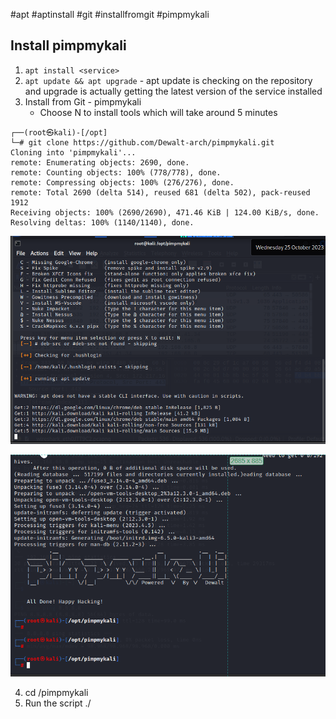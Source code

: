 #apt 
#aptinstall
#git
#installfromgit
#pimpmykali

## Install pimpmykali

1. `apt install <service>`
2. `apt update && apt upgrade` - apt update is checking on the repository and upgrade is actually getting the latest version of the service installed
3. Install from Git - pimpmykali
	- Choose N to install tools which will take around 5 minutes
```
┌──(root㉿kali)-[/opt]
└─# git clone https://github.com/Dewalt-arch/pimpmykali.git 
Cloning into 'pimpmykali'...
remote: Enumerating objects: 2690, done.
remote: Counting objects: 100% (778/778), done.
remote: Compressing objects: 100% (276/276), done.
remote: Total 2690 (delta 514), reused 681 (delta 502), pack-reused 1912
Receiving objects: 100% (2690/2690), 471.46 KiB | 124.00 KiB/s, done.
Resolving deltas: 100% (1140/1140), done.
```
![Alt](../Images/Installing_Pimpmykali.png) 

![Alt](../Images/pimpmykali.png)

4. cd /pimpmykali
5. Run the script ./